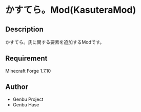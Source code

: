 # かすてら。Mod(KasuteraMod)

## Description
かすてら。氏に関する要素を追加するModです。

## Requirement
Minecraft Forge 1.7.10

## Author
* Genbu Project
* Genbu Hase